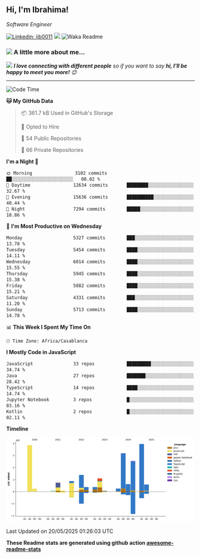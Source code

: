 <h2>Hi, I'm Ibrahima! </h2>
<p><em>Software Engineer 
</em></p>


[![Linkedin: iib0011](https://img.shields.io/badge/-iib0011-blue?style=flat-square&logo=Linkedin&logoColor=white&link=https://www.linkedin.com/in/iib0011/)](https://www.linkedin.com/in/iib0011/)
![](https://visitor-badge.glitch.me/badge?page_id=iib0011)
![Waka Readme](https://github.com/iib0011/iib0011/workflows/Waka%20Readme/badge.svg)


### <img src="https://media.giphy.com/media/VgCDAzcKvsR6OM0uWg/giphy.gif" width="50"> A little more about me...  


<img src="https://media.giphy.com/media/LnQjpWaON8nhr21vNW/giphy.gif" width="60"> <em><b>I love connecting with different people</b> so if you want to say <b>hi, I'll be happy to meet you more!</b> 😊</em>

---
<!--START_SECTION:waka-->
![Code Time](http://img.shields.io/badge/Code%20Time-4%2C855%20hrs%2022%20mins-blue)

**🐱 My GitHub Data** 

> 📦 361.7 kB Used in GitHub's Storage 
 > 
> 💼 Opted to Hire
 > 
> 📜 54 Public Repositories 
 > 
> 🔑 66 Private Repositories 
 > 
**I'm a Night 🦉** 

```text
🌞 Morning                3102 commits        ██░░░░░░░░░░░░░░░░░░░░░░░   08.02 % 
🌆 Daytime                12634 commits       ████████░░░░░░░░░░░░░░░░░   32.67 % 
🌃 Evening                15636 commits       ██████████░░░░░░░░░░░░░░░   40.44 % 
🌙 Night                  7294 commits        █████░░░░░░░░░░░░░░░░░░░░   18.86 % 
```
📅 **I'm Most Productive on Wednesday** 

```text
Monday                   5327 commits        ███░░░░░░░░░░░░░░░░░░░░░░   13.78 % 
Tuesday                  5454 commits        ████░░░░░░░░░░░░░░░░░░░░░   14.11 % 
Wednesday                6014 commits        ████░░░░░░░░░░░░░░░░░░░░░   15.55 % 
Thursday                 5945 commits        ████░░░░░░░░░░░░░░░░░░░░░   15.38 % 
Friday                   5882 commits        ████░░░░░░░░░░░░░░░░░░░░░   15.21 % 
Saturday                 4331 commits        ███░░░░░░░░░░░░░░░░░░░░░░   11.20 % 
Sunday                   5713 commits        ████░░░░░░░░░░░░░░░░░░░░░   14.78 % 
```


📊 **This Week I Spent My Time On** 

```text
🕑︎ Time Zone: Africa/Casablanca
```

**I Mostly Code in JavaScript** 

```text
JavaScript               33 repos            █████████░░░░░░░░░░░░░░░░   34.74 % 
Java                     27 repos            ███████░░░░░░░░░░░░░░░░░░   28.42 % 
TypeScript               14 repos            ████░░░░░░░░░░░░░░░░░░░░░   14.74 % 
Jupyter Notebook         3 repos             █░░░░░░░░░░░░░░░░░░░░░░░░   03.16 % 
Kotlin                   2 repos             █░░░░░░░░░░░░░░░░░░░░░░░░   02.11 % 
```



**Timeline**

![Lines of Code chart](https://raw.githubusercontent.com/iib0011/iib0011/master/assets/bar_graph.png)


 Last Updated on 20/05/2025 01:26:03 UTC
<!--END_SECTION:waka-->

**These Readme stats are generated using github action [awesome-readme-stats](https://github.com/iib0011/waka-readme-stats)**
